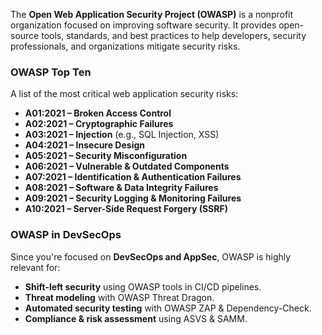 The **Open Web Application Security Project (OWASP)** is a nonprofit organization focused on improving software security. It provides open-source tools, standards, and best practices to help developers, security professionals, and organizations mitigate security risks.  

### **OWASP Top Ten**  
A list of the most critical web application security risks:  
- **A01:2021 – Broken Access Control**  
- **A02:2021 – Cryptographic Failures**  
- **A03:2021 – Injection** (e.g., SQL Injection, XSS)  
- **A04:2021 – Insecure Design**  
- **A05:2021 – Security Misconfiguration**  
- **A06:2021 – Vulnerable & Outdated Components**  
- **A07:2021 – Identification & Authentication Failures**  
- **A08:2021 – Software & Data Integrity Failures**  
- **A09:2021 – Security Logging & Monitoring Failures**  
- **A10:2021 – Server-Side Request Forgery (SSRF)**

### **OWASP in DevSecOps**  
Since you're focused on **DevSecOps and AppSec**, OWASP is highly relevant for:  
- **Shift-left security** using OWASP tools in CI/CD pipelines.  
- **Threat modeling** with OWASP Threat Dragon.  
- **Automated security testing** with OWASP ZAP & Dependency-Check.  
- **Compliance & risk assessment** using ASVS & SAMM.
